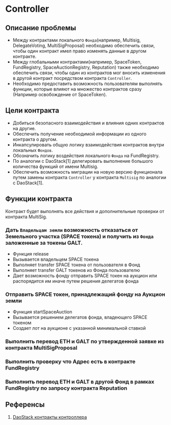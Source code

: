 # Controller

## Описание проблемы
- Между контрактами локального `Фонда`(например, Multisig, DelegateVoting, MultiSigProposal) необходимо обеспечить связи, чтобы один контракт имел право изменять данные в другом контракте.
- Между глобальными контрактами(например, SpaceToken, FundRegistry, SpaceAuctionRegistry, Reputation) также необходимо обеспечить связи, чтобы один из контрактов мог вносить изменения в другой контракт посредством контракта `Controller`.
- Необходимо предоставить возможность пользователям выполнять функции, которые влияют на множество контрактов сразу (Например освобождение от SpaceToken).

## Цели контракта
- Добиться безопасного взаимодействия и влияния одних контрактов на другие.
- Обеспечить получение необходимой информации из одного контракта о другом.
- Инкапсулировать общую логику взаимодействия контрактов внутри локальных `Фондов`.
- Обозначить логику воздействия локального `Фонда` на FundRegistry.
- По аналогии с DaoStack[1] делегировать выполнение большого количества функций от имени Multisig.
- Обеспечить возможность миграции на новую версию функционала путем замены контракта `Controller` у контракта `Multisig` по аналогии с DaoStack[1].

## Функции контракта
Контракт будет выполнять все действия и дополнительные проверки от контракта MultiSig.

### Дать `Владельцам земли` возможность отказаться от Земельного участка (SPACE токена) и получить из `Фонда` заложенные за  токены GALT.
- Функция release
- Вызывается владельцем SPACE токена
- Выполняет transfer SPACE токена от пользователя в Фонд
- Выполняет transfer GALT токенов из Фонда пользователю
- Дает возможность фонду отправить SPACE токен на аукцион или распорядится им иначе путем решения делегатов фонда

### Отправить SPACE токен, принадлежащий фонду на Аукцион земли
- Функция startSpaceAuction
- Вызывается решением делегатов фонда, владеющего SPACE токеном
- Создает лот на аукционе с указанной минимальной ставкой

### Выполнить перевод ETH и GALT по утвержденной заявке из контракта MultiSigProposal

### Выполнить проверку что Адрес есть в контракте FundRegistry

### Выполнить перевод ETH и GALT в другой Фонд в рамках FundRegistry по запросу контракта Reputation

## Референсы
1. [DaoStack контракты контроллера](https://github.com/daostack/arc/tree/master/contracts/controller)
